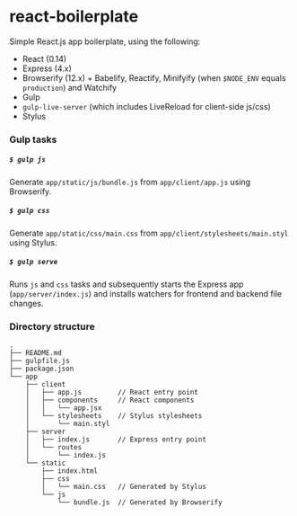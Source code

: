 # react-boilerplate

Simple React.js app boilerplate, using the following:

* React (0.14)
* Express (4.x)
* Browserify (12.x) + Babelify, Reactify, Minifyify (when `$NODE_ENV` equals `production`) and Watchify
* Gulp
* `gulp-live-server` (which includes LiveReload for client-side js/css)
* Stylus

### Gulp tasks

##### `$ gulp js`

Generate `app/static/js/bundle.js` from `app/client/app.js` using Browserify.

##### `$ gulp css`

Generate `app/static/css/main.css` from `app/client/stylesheets/main.styl` using Stylus.

##### `$ gulp serve`

Runs `js` and `css` tasks and subsequently starts the Express app (`app/server/index.js`) and installs watchers for frontend and backend file changes.

### Directory structure

```
.
├── README.md
├── gulpfile.js
├── package.json
└── app
    ├── client
    │   ├── app.js         // React entry point
    │   ├── components     // React components
    │   │   └── app.jsx
    │   └── stylesheets    // Stylus stylesheets
    │       └── main.styl
    ├── server
    │   ├── index.js       // Express entry point
    │   └── routes
    │       └── index.js
    └── static
        ├── index.html
        ├── css
        │   └── main.css   // Generated by Stylus
        └── js
            └── bundle.js  // Generated by Browserify
```
